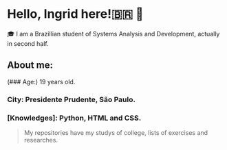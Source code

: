 # Hello, Ingrid here!🇧🇷 👋

🎓 I am a Brazillian student of Systems Analysis and Development, actually in second half. 

## About me:

(### Age:) 19 years old.
### City: Presidente Prudente, São Paulo.
### [Knowledges]: Python, HTML and CSS.

> My repositories have my studys of college, lists of exercises and researches.
